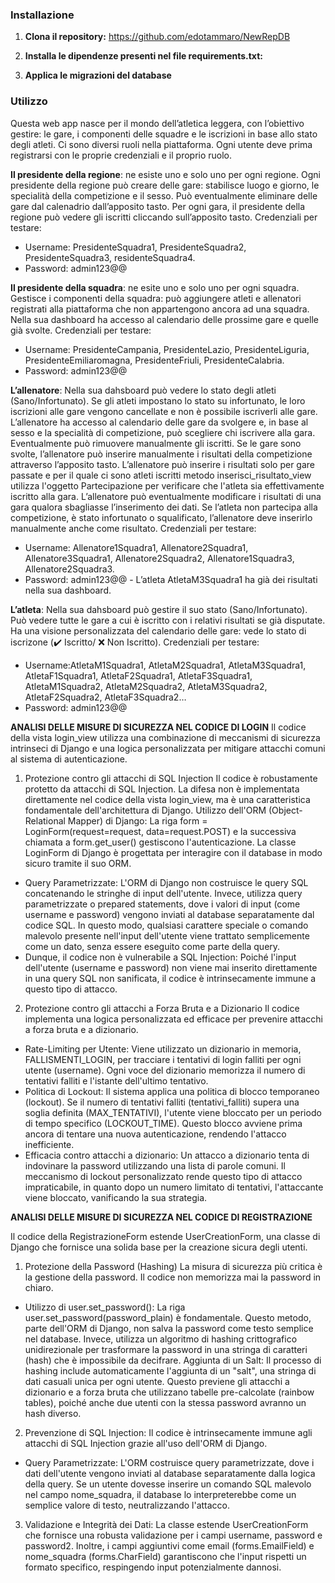### Installazione

1.  **Clona il repository:** https://github.com/edotammaro/NewRepDB

2.  **Installa le dipendenze presenti nel file requirements.txt:**
   
3.  **Applica le migrazioni del database**

### Utilizzo

Questa web app nasce per il mondo dell’atletica leggera, con l’obiettivo gestire: 
le gare, i componenti delle squadre e le iscrizioni in base allo stato degli atleti. 
Ci sono diversi ruoli nella piattaforma. Ogni utente deve prima registrarsi con le proprie credenziali e il proprio ruolo. 

**Il presidente della regione**: ne esiste uno e solo uno per ogni regione. 
Ogni presidente della regione può creare delle gare: stabilisce luogo e giorno, le specialità della competizione e il sesso. 
Può eventualmente eliminare delle gare dal calenadrio dall’apposito tasto.
Per ogni gara, il presidente della regione può vedere gli iscritti cliccando sull’apposito tasto. 
Credenziali per testare: 
- Username: PresidenteSquadra1, PresidenteSquadra2, PresidenteSquadra3, residenteSquadra4. 
- Password: admin123@@

**Il presidente della squadra**: ne esite uno e solo uno per ogni squadra. 
Gestisce i componenti della squadra: può aggiungere atleti e allenatori registrati alla piattaforma che non appartengono ancora ad una squadra.
Nella sua dashboard ha accesso al calendario delle prossime gare e quelle già svolte. 
Credenziali per testare: 
- Username: PresidenteCampania, PresidenteLazio, PresidenteLiguria, PresidenteEmiliaromagna, PresidenteFriuli, PresidenteCalabria. 
- Password: admin123@@

**L’allenatore**: Nella sua dahsboard può vedere lo stato degli atleti (Sano/Infortunato).
Se gli atleti impostano lo stato su infortunato, le loro iscrizioni alle gare vengono cancellate e non è possibile iscriverli alle gare.
L’allenatore ha accesso al calendario delle gare da svolgere e, in base al sesso e la specialità di competizione, può scegliere chi
iscrivere alla gara. Eventualmente può rimuovere manualmente gli iscritti. 
Se le gare sono svolte, l’allenatore può inserire manualmente i risultati della competizione attraverso
l’apposito tasto. L’allenatore può inserire i risultati solo per gare passate e per il quale ci sono atleti
iscritti metodo inserisci_risultato_view utilizza l'oggetto Partecipazione per
verificare che l'atleta sia effettivamente iscritto alla gara.
L’allenatore può
eventualmente modificare i risultati di una gara qualora sbagliasse
l’inserimento dei dati. 
Se l’atleta non
partecipa alla competizione, è stato infortunato o squalificato, l’allenatore
deve inserirlo manualmente anche come risultato. 
Credenziali per testare: 
- Username: Allenatore1Squadra1, Allenatore2Squadra1, Allenatore3Squadra1, Allenatore2Squadra2, Allenatore1Squadra3, Allenatore2Squadra3. 
- Password: admin123@@
      - L’atleta AtletaM3Squadra1 ha già dei risultati nella sua dashboard. 

**L’atleta**: Nella sua dahsboard può gestire il suo stato (Sano/Infortunato). 
Può vedere tutte le gare a cui è iscritto con i relativi risultati se già disputate. 
Ha una visione personalizzata del calendario delle gare: vede lo stato di iscrizone (✔️ Iscritto/ ❌ Non Iscritto).
Credenziali per testare: 
- Username:AtletaM1Squadra1, AtletaM2Squadra1, AtletaM3Squadra1, AtletaF1Squadra1, AtletaF2Squadra1, AtletaF3Squadra1,  
 AtletaM1Squadra2, AtletaM2Squadra2, AtletaM3Squadra2, AtletaF2Squadra2, AtletaF3Squadra2…
- Password: admin123@@



**ANALISI DELLE MISURE DI SICUREZZA NEL CODICE DI LOGIN**
Il codice della vista login_view utilizza una combinazione di meccanismi di sicurezza intrinseci di Django e una logica
personalizzata per mitigare attacchi comuni al sistema di autenticazione.

1. Protezione contro gli attacchi di SQL Injection
Il codice è robustamente protetto da attacchi di SQL Injection. La difesa non è implementata direttamente nel codice della
vista login_view, ma è una caratteristica fondamentale dell'architettura di Django.
Utilizzo dell'ORM (Object-Relational Mapper) di Django: La riga form = LoginForm(request=request, data=request.POST) e la successiva chiamata a form.get_user() 
gestiscono l'autenticazione. 
La classe LoginForm di Django è progettata per interagire con il database in modo sicuro tramite il suo ORM.
- Query Parametrizzate:
L'ORM di Django non costruisce le query SQL concatenando le stringhe di input 
dell'utente. Invece, utilizza query parametrizzate o prepared statements,
dove i valori di input (come username e password) vengono inviati al database
separatamente dal codice SQL. In questo modo, qualsiasi carattere speciale o
comando malevolo presente nell'input dell'utente viene trattato semplicemente
come un dato, senza essere eseguito come parte della query.
- Dunque, il codice non è vulnerabile a SQL Injection:
Poiché l'input dell'utente (username e password) non viene mai inserito direttamente in una query SQL non sanificata, 
il codice è intrinsecamente immune a questo tipo di attacco.

2. Protezione contro gli attacchi a Forza Bruta e a Dizionario
Il codice implementa una logica personalizzata ed efficace per prevenire attacchi a forza bruta e a dizionario.
- Rate-Limiting per Utente: Viene utilizzato un dizionario in memoria, FALLISMENTI_LOGIN, per tracciare i
tentativi di login falliti per ogni utente (username). Ogni voce del dizionario memorizza il numero di tentativi falliti e l'istante dell'ultimo tentativo.
- Politica di Lockout: Il sistema applica una politica di blocco temporaneo (lockout). Se il numero di
tentativi falliti (tentativi_falliti) supera una soglia definita  (MAX_TENTATIVI), l'utente viene bloccato per un periodo di tempo specifico
(LOCKOUT_TIME). Questo blocco avviene prima ancora di tentare una nuova autenticazione, rendendo l'attacco inefficiente.
- Efficacia contro attacchi a dizionario:
Un attacco a dizionario tenta di indovinare la password utilizzando una lista di parole comuni. Il meccanismo di lockout personalizzato rende questo tipo di
attacco impraticabile, in quanto dopo un numero limitato di tentativi, l'attaccante viene bloccato, vanificando la sua strategia.





**ANALISI DELLE MISURE DI SICUREZZA NEL CODICE DI REGISTRAZIONE**

Il codice della RegistrazioneForm estende UserCreationForm, una classe di Django
che fornisce una solida base per la creazione sicura degli utenti.

1. Protezione della Password (Hashing)
La misura di sicurezza più critica è la gestione della password. Il codice non
memorizza mai la password in chiaro.
- Utilizzo di user.set_password(): La riga user.set_password(password_plain) è fondamentale. Questo metodo, parte dell'ORM di Django, non salva la password come testo semplice nel database.
Invece, utilizza un algoritmo di hashing crittografico unidirezionale per trasformare la password in una stringa di caratteri (hash) che è impossibile da decifrare.
Aggiunta di un Salt: Il processo di hashing include automaticamente l'aggiunta di un "salt", una stringa di dati casuali unica per ogni utente. Questo previene gli attacchi
a dizionario e a forza bruta che utilizzano tabelle pre-calcolate (rainbow tables), poiché anche due utenti con la stessa password avranno un hash diverso.

2. Prevenzione di SQL Injection: Il codice è intrinsecamente immune agli attacchi di SQL Injection grazie all'uso dell'ORM di Django.
- Query Parametrizzate: L'ORM costruisce query parametrizzate, dove i dati dell'utente vengono inviati
al database separatamente dalla logica della query. Se un utente dovesse inserire un comando SQL malevolo nel campo nome_squadra, il database lo
interpreterebbe come un semplice valore di testo, neutralizzando l'attacco.

3. Validazione e Integrità dei Dati: La classe estende UserCreationForm che fornisce una robusta validazione per i
campi username, password e password2. Inoltre, i campi aggiuntivi come email (forms.EmailField) e nome_squadra (forms.CharField) garantiscono che l'input
rispetti un formato specifico, respingendo input potenzialmente dannosi.

